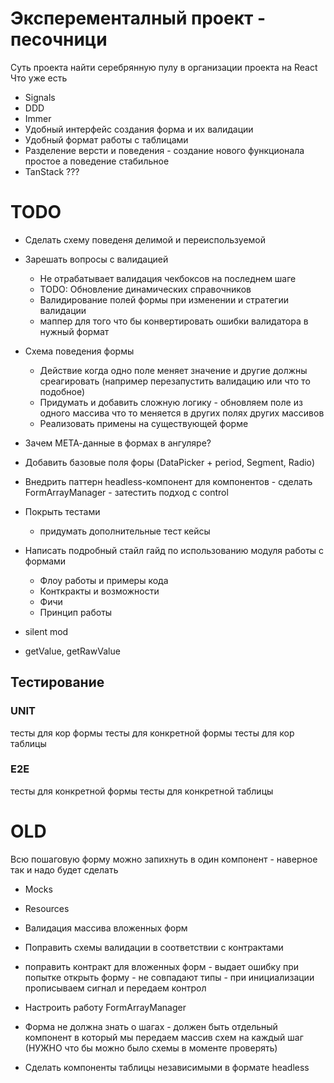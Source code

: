 # Эксперементалный проект - песочници
Суть проекта найти серебрянную пулу в организации проекта на React
Что уже есть
- Signals
- DDD
- Immer
- Удобный интерфейс создания форма и их валидации
- Удобный формат работы с таблицами
- Разделение версти и поведения - создание нового функционала простое а поведение стабильное
- TanStack ???

# TODO
- Сделать схему поведеня делимой и переиспользуемой

- Зарешать вопросы с валидацией
    - Не отрабатывает валидация чекбоксов на последнем шаге
    - TODO: Обновление динамических справочников
    - Валидирование полей формы при изменении и стратегии валидации
    - маппер для того что бы конвертировать ошибки валидатора в нужный формат
- Схема поведения формы
    - Действие когда одно поле меняет значение и другие должны среагировать
        (например перезапустить валидацию или что то подобное)
    - Придумать и добавить сложную логику - обновляем поле из одного массива что то меняется в других полях других массивов
    - Реализовать примены на существующей форме
- Зачем МЕТА-данные в формах в ангуляре?
- Добавить базовые поля форы (DataPicker + period, Segment, Radio)
- Внедрить паттерн headless-компонент для компонентов - сделать FormArrayManager - затестить подход с control
- Покрыть тестами
    - придумать дополнительные тест кейсы
- Написать подробный стайл гайд по использованию модуля работы с формами
    - Флоу работы и примеры кода
    - Конткракты и возможности
    - Фичи
    - Принцип работы
- silent mod
- getValue, getRawValue

## Тестирование
### UNIT
тесты для кор формы
тесты для конкретной формы
тесты для кор таблицы
### E2E
тесты для конкретной формы
тесты для конкретной таблицы


# OLD
Всю пошаговую форму можно запихнуть в один компонент - наверное так и надо будет сделать
- Mocks
- Resources
- Валидация массива вложенных форм
- Поправить схемы валидации в соответствии с контрактами
- поправить контракт для вложенных форм - выдает ошибку при попытке открыть форму - не совпадают типы - при инициализации прописываем сигнал и передаем контрол
- Настроить работу FormArrayManager
- Форма не должна знать о шагах - должен быть отдельный компонент в который мы передаем массив схем на каждый шаг (НУЖНО что бы можно было схемы в моменте проверять)

- Сделать компоненты таблицы независимыми в формате headless